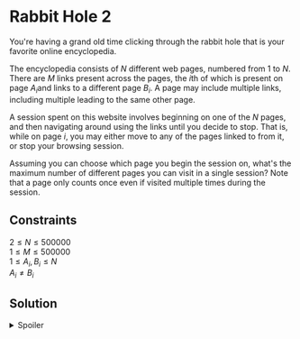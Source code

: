 # Rabbit Hole 2

You're having a grand old time clicking through the rabbit hole that is your favorite online encyclopedia. 

The encyclopedia consists of $N$ different web pages, numbered from $1$ to $N$. There are $M$ links present across the pages, the $i$th of which is present on page $A_i$ ​and links to a different page $B_i$. A page may include multiple links, including multiple leading to the same other page. 

A session spent on this website involves beginning on one of the $N$ pages, and then navigating around using the links until you decide to stop. That is, while on page $i$, you may either move to any of the pages linked to from it, or stop your browsing session. 

Assuming you can choose which page you begin the session on, what's the maximum number of different pages you can visit in a single session? Note that a page only counts once even if visited multiple times during the session.


## Constraints

$2 \leq  N \leq 500000$ \
$1 \leq  M \leq 500000$ \
$1 \leq  A_i, B_i \leq N$ \
$A_i \neq B_i$


## Solution
<details>
  <summary>Spoiler</summary>
  First, the graph is simplified by representing strongly connected components with a single node. This is done by applying the Kosaraju's algorithm.
  Then, we obtain a topological ordering of the graph. The topological ordering is used to find the longest path in the graph.
</details>